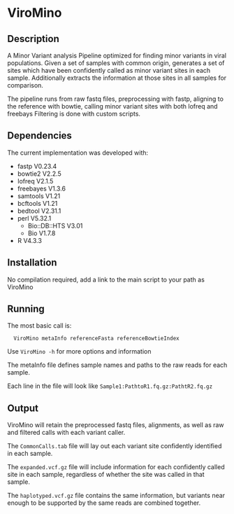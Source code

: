 # ViroMino

## Description

A Minor Variant analysis Pipeline optimized for finding minor variants in viral populations.
Given a set of samples with common origin, generates a set of sites which have been confidently called as minor variant sites in each sample.
Additionally extracts the information at those sites in all samples for comparison.

The pipeline runs from raw fastq files, preprocessing with fastp, aligning to the reference with bowtie, calling minor variant sites  with both lofreq and freebays
Filtering is done with custom scripts.

## Dependencies

The current implementation was developed with:
- fastp V0.23.4
- bowtie2 V2.2.5
- lofreq V2.1.5
- freebayes V1.3.6
- samtools V1.21
- bcftools V1.21
- bedtool V2.31.1
- perl V5.32.1
  - Bio::DB::HTS V3.01
  - Bio V1.7.8
- R V4.3.3

## Installation

No compilation required, add a link to the main script to your path as ViroMino

## Running 

The most basic call is:
```
  ViroMino metaInfo referenceFasta referenceBowtieIndex
```
Use `ViroMino -h` for more options and information

The metaInfo file defines sample names and paths to the raw reads for each sample.

Each line in the file will look like `Sample1:PathtoR1.fq.gz:PathtR2.fq.gz`

## Output

ViroMino will retain the preprocessed fastq files, alignments, as well as raw and filtered calls with each variant caller.

The `CommonCalls.tab` file will lay out each variant site confidently identified in each sample.

The `expanded.vcf.gz` file will include information for each confidently called site in each sample, regardless of whether the site was called in that sample.

The `haplotyped.vcf.gz` file contains the same information, but variants near enough to be supported by the same reads are combined together.
